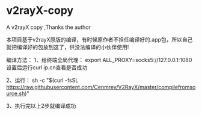 # v2rayX-copy
A v2rayX copy ,Thanks the author


本项目基于v2rayX原版的编译，有时候原作者不担任编译好的.app包，所以自己就把编译好的包放到这了，供没法编译的小伙伴使用!

编译方法：
1、给终端全局代理：
  export ALL_PROXY=socks5://127.0.0.1:1080 设置后运行curl ip.cn查看是否成功
  
2、运行：
  sh -c "$(curl -fsSL https://raw.githubusercontent.com/Cenmrev/V2RayX/master/compilefromsource.sh)"
  
3、执行完以上2步就编译成功
